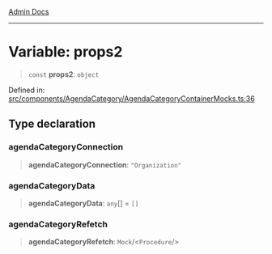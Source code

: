 [Admin Docs](/)

***

# Variable: props2

> `const` **props2**: `object`

Defined in: [src/components/AgendaCategory/AgendaCategoryContainerMocks.ts:36](https://github.com/PalisadoesFoundation/talawa-admin/blob/main/src/components/AgendaCategory/AgendaCategoryContainerMocks.ts#L36)

## Type declaration

### agendaCategoryConnection

> **agendaCategoryConnection**: `"Organization"`

### agendaCategoryData

> **agendaCategoryData**: `any`[] = `[]`

### agendaCategoryRefetch

> **agendaCategoryRefetch**: `Mock`/<`Procedure`/>
